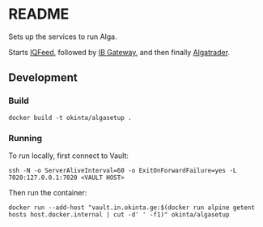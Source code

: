 # README

Sets up the services to run Alga.

Starts [IQFeed][1], followed by [IB Gateway][2], and then finally
[Algatrader][3].

[1]: https://github.com/okinta/alga-infra#iqfeed-server
[2]: https://github.com/okinta/stack-ibgateway
[3]: https://github.com/okinta/stack-algatrader

## Development

### Build

    docker build -t okinta/algasetup .

### Running

To run locally, first connect to Vault:

    ssh -N -o ServerAliveInterval=60 -o ExitOnForwardFailure=yes -L 7020:127.0.0.1:7020 <VAULT HOST>

Then run the container:

    docker run --add-host "vault.in.okinta.ge:$(docker run alpine getent hosts host.docker.internal | cut -d' ' -f1)" okinta/algasetup
